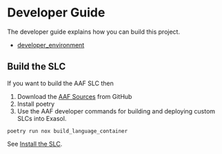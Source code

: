 # Developer Guide

The developer guide explains how you can build this project.

* [developer_environment](developer_environment.md)

## Build the SLC

If you want to build the AAF SLC then

1. Download the [AAF Sources](https://github.com/exasol/advanced-analytics-framework/) from GitHub
2. Install poetry
3. Use the AAF developer commands for building and deploying custom SLCs into Exasol.

```shell
poetry run nox build_language_container
```

See [Install the SLC](../user_guide/user_guide.md#install-the-slc).
